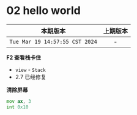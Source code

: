 # 02 hello world

|本期版本|上期版本
|:---:|:---:
`Tue Mar 19 14:57:55 CST 2024` | -


**F2 查看栈卡住**

* `view` - `Stack`
* 2.7 已经修复

**清除屏幕**

```asm
mov ax, 3
int 0x10
```